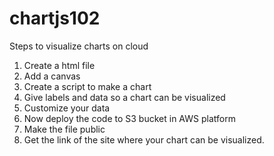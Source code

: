 # chartjs102
Steps to visualize charts on cloud
1. Create a html file 
2. Add a canvas
3. Create a script to make a chart 
4. Give labels and data so a chart can be visualized
5. Customize your data
6. Now deploy the code to S3 bucket in AWS platform
7. Make the file public
8. Get the link of the site where your chart can be visualized.
